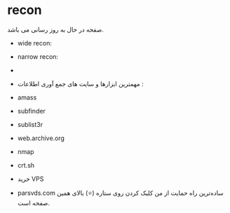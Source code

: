 # recon

صفحه در حال به روز رسانی می باشد.

- wide recon:
- narrow recon:

- 
- مهمترین ابزارها و سایت های جمع آوری اطلاعات :

- amass
- subfinder
- sublist3r
- web.archive.org
- nmap
- crt.sh

- خرید VPS
  
- parsvds.com
ساده‌ترین راه حمایت از من کلیک کردن روی ستاره (⭐) بالای همین صفحه است.


